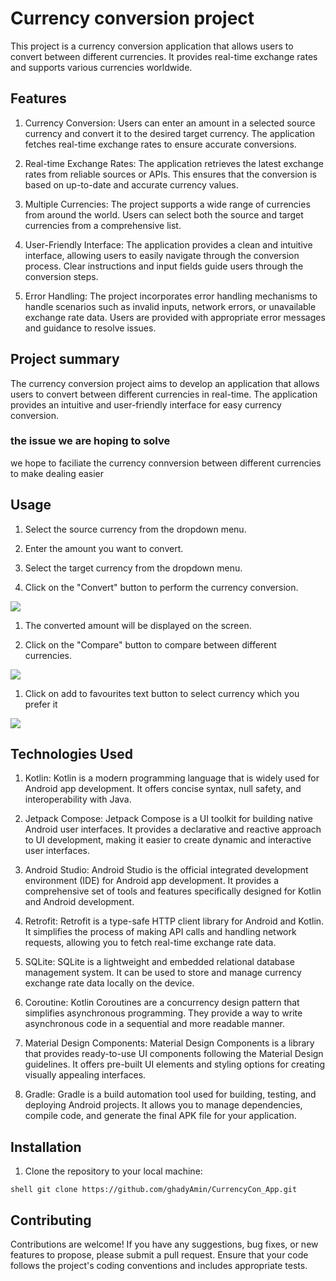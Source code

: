 # Currency conversion project

This project is a currency conversion application that allows users to convert between different currencies. It provides real-time exchange rates and supports various currencies worldwide.

 ## Features

1. Currency Conversion: Users can enter an amount in a selected source currency and convert it to the desired target currency. The application fetches real-time exchange rates to ensure accurate conversions.

1. Real-time Exchange Rates: The application retrieves the latest exchange rates from reliable sources or APIs. This ensures that the conversion is based on up-to-date and accurate currency values.

1. Multiple Currencies: The project supports a wide range of currencies from around the world. Users can select both the source and target currencies from a comprehensive list.

1. User-Friendly Interface: The application provides a clean and intuitive interface, allowing users to easily navigate through the conversion process. Clear instructions and input fields guide users through the conversion steps.

1. Error Handling: The project incorporates error handling mechanisms to handle scenarios such as invalid inputs, network errors, or unavailable exchange rate data. Users are provided with appropriate error messages and guidance to resolve issues.

## Project summary

The currency conversion project aims to develop an application that allows users to convert between different currencies in real-time. The application provides an intuitive and user-friendly interface for easy currency conversion.

### the issue we are hoping to solve

we hope to faciliate the currency connversion between different currencies to make dealing easier 

## Usage

1. Select the source currency from the dropdown menu.
 

1. Enter the amount you want to convert.

1. Select the target currency from the dropdown menu.

1. Click on the "Convert" button to perform the currency conversion.
 <img src ="https://github.com/ghadyAmin/CurrencyCon_App/assets/110892825/674e7d3b-e2f4-40dd-9f37-f10d9371d3ba">




1. The converted amount will be displayed on the screen.




1. Click on the "Compare" button to compare between different currencies.
<img src ="https://github.com/ghadyAmin/CurrencyCon_App/assets/110892825/984795d1-378b-4eee-ba50-10b927b82dbd" >




1. Click on add to favourites text button to select currency which you prefer it
   
<img src ="https://github.com/ghadyAmin/CurrencyCon_App/assets/110892825/41c6a861-c8b3-480d-918c-eefc9aaf3f31">




## Technologies Used

1. Kotlin: Kotlin is a modern programming language that is widely used for Android app development. It offers concise syntax, null safety, and interoperability with Java.

1. Jetpack Compose: Jetpack Compose is a UI toolkit for building native Android user interfaces. It provides a declarative and reactive approach to UI development, making it easier to create dynamic and interactive user interfaces.

1. Android Studio: Android Studio is the official integrated development environment (IDE) for Android app development. It provides a comprehensive set of tools and features specifically designed for Kotlin and Android development.

1. Retrofit: Retrofit is a type-safe HTTP client library for Android and Kotlin. It simplifies the process of making API calls and handling network requests, allowing you to fetch real-time exchange rate data.

1. SQLite: SQLite is a lightweight and embedded relational database management system. It can be used to store and manage currency exchange rate data locally on the device.

1. Coroutine: Kotlin Coroutines are a concurrency design pattern that simplifies asynchronous programming. They provide a way to write asynchronous code in a sequential and more readable manner.

1. Material Design Components: Material Design Components is a library that provides ready-to-use UI components following the Material Design guidelines. It offers pre-built UI elements and styling options for creating visually appealing interfaces.

1. Gradle: Gradle is a build automation tool used for building, testing, and deploying Android projects. It allows you to manage dependencies, compile code, and generate the final APK file for your application.

## Installation

1. Clone the repository to your local machine:
 
`shell
   git clone https://github.com/ghadyAmin/CurrencyCon_App.git
`

## Contributing

Contributions are welcome! If you have any suggestions, bug fixes, or new features to propose, please submit a pull request. Ensure that your code follows the project's coding conventions and includes appropriate tests.



